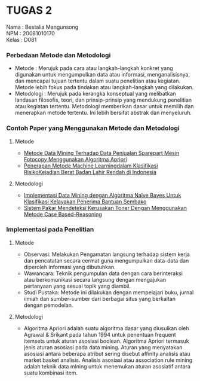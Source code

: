 # TUGAS 2
Nama : Bestalia Mangunsong <br>
NPM : 20081010170 <br>
Kelas : D081 <br>

### Perbedaan Metode dan Metodologi
- Metode : Merujuk pada cara atau langkah-langkah konkret yang digunakan untuk mengumpulkan data atau informasi, menganalisisnya, dan mencapai tujuan tertentu dalam suatu penelitian atau kegiatan. Metode lebih fokus pada tindakan atau langkah-langkah yang dilakukan.
- Metodologi : Merujuk pada kerangka konseptual yang melibatkan landasan filosofis, teori, dan prinsip-prinsip yang mendukung penelitian atau kegiatan tertentu. Metodologi memberikan dasar untuk memilih dan menerapkan metode tertentu. Ini lebih bersifat abstrak dan menyeluruh.

### Contoh Paper yang Menggunakan Metode dan Metodologi
1. Metode
    - [Metode Data Mining Terhadap Data Penjualan Sparepart Mesin Fotocopy Menggunakan Algoritma Apriori](https://jurnal.unismabekasi.ac.id/index.php/piksel/article/view/1390/1250)
    - [Penerapan Metode Machine Learningdalam Klasifikasi RisikoKejadian Berat Badan Lahir Rendah di Indonesia](https://journal.universitasbumigora.ac.id/index.php/matrik/article/view/1174/703)

2. Metodologi
    - [Implementasi Data Mining dengan Algoritma Naïve Bayes Untuk Klasifikasi Kelayakan Penerima Bantuan Sembako](https://ejurnal.stmik-budidarma.ac.id/index.php/jurikom/article/view/3655/2403)
    - [Sistem Pakar Mendeteksi Kerusakan Toner Dengan Menggunakan Metode Case Based-Reasoning](https://stmik-budidarma.ac.id/ejurnal/index.php/jurikom/article/view/65/42)

### Implementasi pada Penelitian
1. Metode
   - Observasi: Melakukan  Pengamatan  langsung  terhadap  sistem  kerja  dan  pencatatan  secara  cermat  guna mengumpulkan  data-data  dan  diperoleh  informasi  yang  dibutuhkan.
   - Wawancara: Teknik  pengumpulan  data  dengan  cara  berinteraksi  atau  berkomunikasi  secara  langsung dengan mengajukan pertanyaan yang sesuai topik yang diambil.
   - Studi Pustaka: Metode ini  dilakukan  dengan  mempelajari  buku,  jurnal  ilmiah  dan  sumber-sumber  dari  berbagai  situs yang berkaitan dengan pemodelan.

2. Metodologi
   - Algoritma Apriori adalah suatu algoritma dasar yang diusulkan oleh Agrawal & Srikant pada tahun 1994 untuk penentuan frequent itemsets untuk aturan asosiasi boolean. Algoritma Apriori termasuk jenis aturan asosiasi pada data mining. Aturan yang menyatakan asosiasi antara beberapa atribut sering disebut affinity analisis atau market basket analisis. Analisis asosiasi atau association rule mining adalah teknik data mining untuk menemukan aturan asosiatif antara suatu kombinasi item.
   
